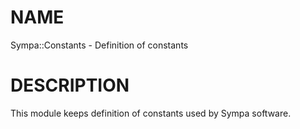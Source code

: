 # NAME

Sympa::Constants - Definition of constants

# DESCRIPTION

This module keeps definition of constants used by Sympa software.
